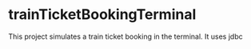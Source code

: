 # trainTicketBookingTerminal
This project simulates a train ticket booking in the terminal. It uses jdbc

